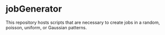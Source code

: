 # jobGenerator

This repository hosts scripts that are necessary to create jobs in a random, poisson, uniform, or Gaussian patterns.
